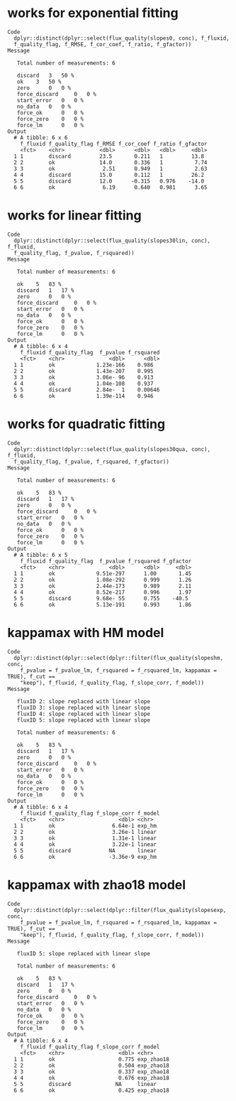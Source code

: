 # works for exponential fitting

    Code
      dplyr::distinct(dplyr::select(flux_quality(slopes0, conc), f_fluxid,
      f_quality_flag, f_RMSE, f_cor_coef, f_ratio, f_gfactor))
    Message
      
       Total number of measurements: 6
      
       discard 	 3 	 50 %
       ok 	 3 	 50 %
       zero 	 0 	 0 %
       force_discard 	 0 	 0 %
       start_error 	 0 	 0 %
       no_data 	 0 	 0 %
       force_ok 	 0 	 0 %
       force_zero 	 0 	 0 %
       force_lm 	 0 	 0 %
    Output
      # A tibble: 6 x 6
        f_fluxid f_quality_flag f_RMSE f_cor_coef f_ratio f_gfactor
        <fct>    <chr>           <dbl>      <dbl>   <dbl>     <dbl>
      1 1        discard         23.5       0.211   1         13.8 
      2 2        ok              14.0       0.336   1          7.74
      3 3        ok               2.51      0.949   1          2.63
      4 4        discard         15.0       0.112   1         26.2 
      5 5        discard         12.0      -0.315   0.976    -14.0 
      6 6        ok               6.19      0.640   0.981      3.65

# works for linear fitting

    Code
      dplyr::distinct(dplyr::select(flux_quality(slopes30lin, conc), f_fluxid,
      f_quality_flag, f_pvalue, f_rsquared))
    Message
      
       Total number of measurements: 6
      
       ok 	 5 	 83 %
       discard 	 1 	 17 %
       zero 	 0 	 0 %
       force_discard 	 0 	 0 %
       start_error 	 0 	 0 %
       no_data 	 0 	 0 %
       force_ok 	 0 	 0 %
       force_zero 	 0 	 0 %
       force_lm 	 0 	 0 %
    Output
      # A tibble: 6 x 4
        f_fluxid f_quality_flag  f_pvalue f_rsquared
        <fct>    <chr>              <dbl>      <dbl>
      1 1        ok             1.23e-166    0.986  
      2 2        ok             1.43e-207    0.995  
      3 3        ok             3.06e- 96    0.913  
      4 4        ok             1.04e-108    0.937  
      5 5        discard        2.84e-  1    0.00646
      6 6        ok             1.39e-114    0.946  

# works for quadratic fitting

    Code
      dplyr::distinct(dplyr::select(flux_quality(slopes30qua, conc), f_fluxid,
      f_quality_flag, f_pvalue, f_rsquared, f_gfactor))
    Message
      
       Total number of measurements: 6
      
       ok 	 5 	 83 %
       discard 	 1 	 17 %
       zero 	 0 	 0 %
       force_discard 	 0 	 0 %
       start_error 	 0 	 0 %
       no_data 	 0 	 0 %
       force_ok 	 0 	 0 %
       force_zero 	 0 	 0 %
       force_lm 	 0 	 0 %
    Output
      # A tibble: 6 x 5
        f_fluxid f_quality_flag  f_pvalue f_rsquared f_gfactor
        <fct>    <chr>              <dbl>      <dbl>     <dbl>
      1 1        ok             9.51e-297      1.00       1.45
      2 2        ok             1.08e-292      0.999      1.26
      3 3        ok             2.44e-173      0.989      2.11
      4 4        ok             8.52e-217      0.996      1.97
      5 5        discard        9.68e- 55      0.755    -40.5 
      6 6        ok             5.13e-191      0.993      1.86

# kappamax with HM model

    Code
      dplyr::distinct(dplyr::select(dplyr::filter(flux_quality(slopeshm, conc,
        f_pvalue = f_pvalue_lm, f_rsquared = f_rsquared_lm, kappamax = TRUE), f_cut ==
        "keep"), f_fluxid, f_quality_flag, f_slope_corr, f_model))
    Message
      
       fluxID 2: slope replaced with linear slope
       fluxID 3: slope replaced with linear slope
       fluxID 4: slope replaced with linear slope
       fluxID 5: slope replaced with linear slope
      
       Total number of measurements: 6
      
       ok 	 5 	 83 %
       discard 	 1 	 17 %
       zero 	 0 	 0 %
       force_discard 	 0 	 0 %
       start_error 	 0 	 0 %
       no_data 	 0 	 0 %
       force_ok 	 0 	 0 %
       force_zero 	 0 	 0 %
       force_lm 	 0 	 0 %
    Output
      # A tibble: 6 x 4
        f_fluxid f_quality_flag f_slope_corr f_model
        <fct>    <chr>                 <dbl> <chr>  
      1 1        ok                  6.64e-1 exp_hm 
      2 2        ok                  3.26e-1 linear 
      3 3        ok                  1.31e-1 linear 
      4 4        ok                  3.22e-1 linear 
      5 5        discard            NA       linear 
      6 6        ok                 -3.36e-9 exp_hm 

# kappamax with zhao18 model

    Code
      dplyr::distinct(dplyr::select(dplyr::filter(flux_quality(slopesexp, conc,
        f_pvalue = f_pvalue_lm, f_rsquared = f_rsquared_lm, kappamax = TRUE), f_cut ==
        "keep"), f_fluxid, f_quality_flag, f_slope_corr, f_model))
    Message
      
       fluxID 5: slope replaced with linear slope
      
       Total number of measurements: 6
      
       ok 	 5 	 83 %
       discard 	 1 	 17 %
       zero 	 0 	 0 %
       force_discard 	 0 	 0 %
       start_error 	 0 	 0 %
       no_data 	 0 	 0 %
       force_ok 	 0 	 0 %
       force_zero 	 0 	 0 %
       force_lm 	 0 	 0 %
    Output
      # A tibble: 6 x 4
        f_fluxid f_quality_flag f_slope_corr f_model   
        <fct>    <chr>                 <dbl> <chr>     
      1 1        ok                    0.775 exp_zhao18
      2 2        ok                    0.504 exp_zhao18
      3 3        ok                    0.337 exp_zhao18
      4 4        ok                    0.676 exp_zhao18
      5 5        discard              NA     linear    
      6 6        ok                    0.425 exp_zhao18

